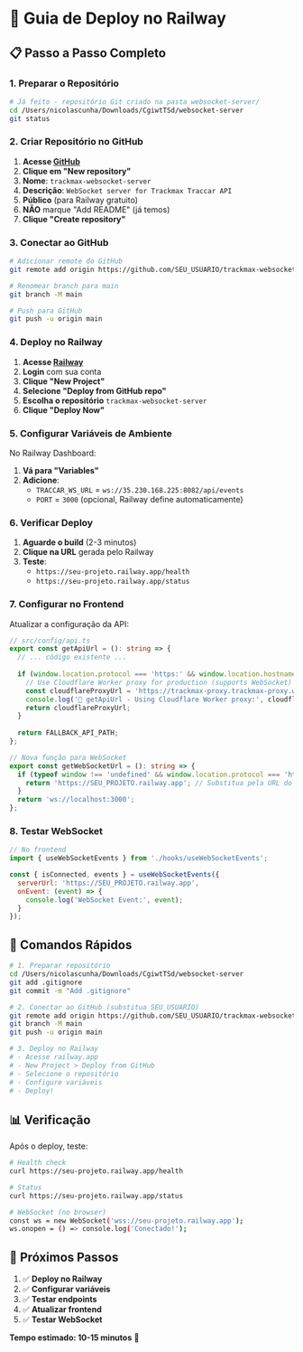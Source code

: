 # 🚀 Guia de Deploy no Railway

## 📋 Passo a Passo Completo

### 1. **Preparar o Repositório**

```bash
# Já feito - repositório Git criado na pasta websocket-server/
cd /Users/nicolascunha/Downloads/CgiwtTSd/websocket-server
git status
```

### 2. **Criar Repositório no GitHub**

1. **Acesse [GitHub](https://github.com)**
2. **Clique em "New repository"**
3. **Nome**: `trackmax-websocket-server`
4. **Descrição**: `WebSocket server for Trackmax Traccar API`
5. **Público** (para Railway gratuito)
6. **NÃO** marque "Add README" (já temos)
7. **Clique "Create repository"**

### 3. **Conectar ao GitHub**

```bash
# Adicionar remote do GitHub
git remote add origin https://github.com/SEU_USUARIO/trackmax-websocket-server.git

# Renomear branch para main
git branch -M main

# Push para GitHub
git push -u origin main
```

### 4. **Deploy no Railway**

1. **Acesse [Railway](https://railway.app)**
2. **Login** com sua conta
3. **Clique "New Project"**
4. **Selecione "Deploy from GitHub repo"**
5. **Escolha o repositório** `trackmax-websocket-server`
6. **Clique "Deploy Now"**

### 5. **Configurar Variáveis de Ambiente**

No Railway Dashboard:

1. **Vá para "Variables"**
2. **Adicione**:
   - `TRACCAR_WS_URL` = `ws://35.230.168.225:8082/api/events`
   - `PORT` = `3000` (opcional, Railway define automaticamente)

### 6. **Verificar Deploy**

1. **Aguarde o build** (2-3 minutos)
2. **Clique na URL** gerada pelo Railway
3. **Teste**:
   - `https://seu-projeto.railway.app/health`
   - `https://seu-projeto.railway.app/status`

### 7. **Configurar no Frontend**

Atualizar a configuração da API:

```typescript
// src/config/api.ts
export const getApiUrl = (): string => {
  // ... código existente ...
  
  if (window.location.protocol === 'https:' && window.location.hostname !== 'localhost') {
    // Use Cloudflare Worker proxy for production (supports WebSocket)
    const cloudflareProxyUrl = 'https://trackmax-proxy.trackmax-proxy.workers.dev/api';
    console.log('🔧 getApiUrl - Using Cloudflare Worker proxy:', cloudflareProxyUrl);
    return cloudflareProxyUrl;
  }
  
  return FALLBACK_API_PATH;
};

// Nova função para WebSocket
export const getWebSocketUrl = (): string => {
  if (typeof window !== 'undefined' && window.location.protocol === 'https:' && window.location.hostname !== 'localhost') {
    return 'https://SEU_PROJETO.railway.app'; // Substitua pela URL do Railway
  }
  return 'ws://localhost:3000';
};
```

### 8. **Testar WebSocket**

```javascript
// No frontend
import { useWebSocketEvents } from './hooks/useWebSocketEvents';

const { isConnected, events } = useWebSocketEvents({
  serverUrl: 'https://SEU_PROJETO.railway.app',
  onEvent: (event) => {
    console.log('WebSocket Event:', event);
  }
});
```

## 🔧 Comandos Rápidos

```bash
# 1. Preparar repositório
cd /Users/nicolascunha/Downloads/CgiwtTSd/websocket-server
git add .gitignore
git commit -m "Add .gitignore"

# 2. Conectar ao GitHub (substitua SEU_USUARIO)
git remote add origin https://github.com/SEU_USUARIO/trackmax-websocket-server.git
git branch -M main
git push -u origin main

# 3. Deploy no Railway
# - Acesse railway.app
# - New Project > Deploy from GitHub
# - Selecione o repositório
# - Configure variáveis
# - Deploy!
```

## 📊 Verificação

Após o deploy, teste:

```bash
# Health check
curl https://seu-projeto.railway.app/health

# Status
curl https://seu-projeto.railway.app/status

# WebSocket (no browser)
const ws = new WebSocket('wss://seu-projeto.railway.app');
ws.onopen = () => console.log('Conectado!');
```

## 🎯 Próximos Passos

1. ✅ **Deploy no Railway**
2. ✅ **Configurar variáveis**
3. ✅ **Testar endpoints**
4. ✅ **Atualizar frontend**
5. ✅ **Testar WebSocket**

**Tempo estimado: 10-15 minutos** 🚀
